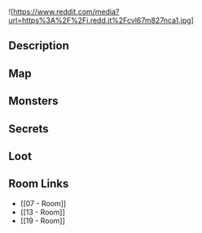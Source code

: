 
![https://www.reddit.com/media?url=https%3A%2F%2Fi.redd.it%2Fcvl67m827nca1.jpg]

## Description

## Map

## Monsters

## Secrets

## Loot

## Room Links

*  [[07 - Room]]
*  [[13 - Room]]
*  [[19 - Room]]
